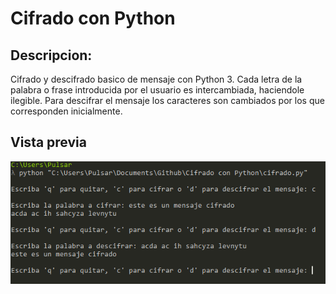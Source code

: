 # Cifrado con Python



## Descripcion:
Cifrado y descifrado basico de mensaje con Python 3. Cada letra de la palabra o frase introducida por el usuario es intercambiada, haciendole ilegible. Para descifrar el mensaje los caracteres son cambiados por los que corresponden inicialmente.

## Vista previa

![picture alt](Prueba.PNG)
